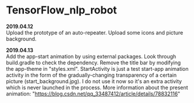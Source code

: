# TensorFlow_nlp_robot

**2019.04.12**  
Upload the prototype of an auto-repeater.
Upload some icons and picture background.


**2019.04.13**  
Add the app-start animation by using external packages.
Look through build.gradle to check the dependency.
Remove the title bar by modifying the app-theme in "styles.xml".
StartActivity is just a test start-app animation activity in the form of the gradually-changing transparency of a certain picture (start_background.jpg). I do not use it now so it's an extra activity which is never launched in the process.
More information about the present animation: "https://blog.csdn.net/qq_33487412/article/details/78832116"
